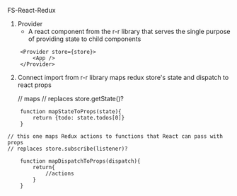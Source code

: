 FS-React-Redux

1.  Provider
    -   A react component from the r-r library that serves the single purpose of providing state to child components

```
    <Provider store={store}>
        <App />
    </Provider>
```

2. Connect
   import from r-r library
   maps redux store's state and dispatch to react props


    //  maps
    // replaces store.getState()?

```
    function mapStateToProps(state){
        return {todo: state.todos[0]}
    }
```

    // this one maps Redux actions to functions that React can pass with props
    // replaces store.subscribe(listener)?

```
    function mapDispatchToProps(dispatch){
        return{
            //actions
        }
    }
```
